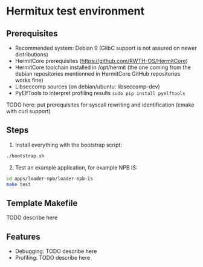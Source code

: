 # Hermitux test environment

## Prerequisites
  - Recommended system: Debian 9 (GlibC support is not assured on newer 
    distributions)
  - HermitCore prerequisites (https://github.com/RWTH-OS/HermitCore)
  - HermitCore toolchain installed in /opt/hermit (the one coming from the
  debian repositories mentionned in HermitCore GitHub repositories works fine)
  - Libseccomp sources (on debian/ubuntu: libseccomp-dev)
  - PyElfTools to interpret profiling results `sudo pip install pyelftools`

TODO here: put prerequisites for syscall rewriting and identification (cmake
with curl support)

## Steps

1. Install everything with the bootstrap script:

```bash
./bootstrap.sh
```

2. Test an example application, for example NPB IS:
```bash
cd apps/loader-npb/loader-npb-is
make test
```

## Template Makefile
TODO describe here

## Features

- Debugging: TODO describe here
- Profiling: TODO describe here
